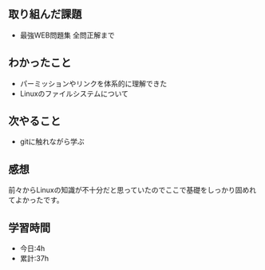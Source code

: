## 取り組んだ課題
- 最強WEB問題集 全問正解まで

## わかったこと
- パーミッションやリンクを体系的に理解できた
- Linuxのファイルシステムについて

## 次やること
- gitに触れながら学ぶ

## 感想
前々からLinuxの知識が不十分だと思っていたのでここで基礎をしっかり固めれてよかったです。

## 学習時間
- 今日:4h
- 累計:37h
